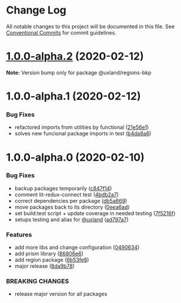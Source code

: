 # Change Log

All notable changes to this project will be documented in this file.
See [Conventional Commits](https://conventionalcommits.org) for commit guidelines.

# [1.0.0-alpha.2](https://github.com/uxland/uxland/compare/@uxland/regions-bkp@1.0.0-alpha.1...@uxland/regions-bkp@1.0.0-alpha.2) (2020-02-12)

**Note:** Version bump only for package @uxland/regions-bkp





# 1.0.0-alpha.1 (2020-02-12)


### Bug Fixes

* refactored imports from utilities by functional ([21e56e1](https://github.com/uxland/uxland/commit/21e56e1160b66ee91fcb8c5db60af6512481ad0e))
* solves new funcional package imports in test ([b4da8a6](https://github.com/uxland/uxland/commit/b4da8a6c992adbb953ce360b864c12d582a4d518))





# 1.0.0-alpha.0 (2020-02-10)


### Bug Fixes

* backup packages temporarily ([c847f14](https://github.com/uxland/uxland/commit/c847f142017fe0e82aa1878eac8f5b85f53e1a64))
* comment lit-redux-connect test ([4bdb2a7](https://github.com/uxland/uxland/commit/4bdb2a7212e8bdc7e0ccdb268fa73112f7aed963))
* correct dependencies per package ([db5a669](https://github.com/uxland/uxland/commit/db5a669f5d16a7c59afa62127339420de85d2baf))
* move packages back to its directory ([0eea6ad](https://github.com/uxland/uxland/commit/0eea6adfd92ba174c19df1314232f85aa8b58af2))
* set build:test script + update coverage in needed testing ([7f5216f](https://github.com/uxland/uxland/commit/7f5216fc89a02ac321b28beefee390ef8a920198))
* setups testing and alias for [@uxland](https://github.com/uxland) ([ad797a7](https://github.com/uxland/uxland/commit/ad797a7538352ea350c732dad118a4e0db7b9923))


### Features

* add more libs and change configuration ([0490634](https://github.com/uxland/uxland/commit/04906342ddbeebeb8c845fe89bfb4daf91ecf106))
* add prism library ([86806e6](https://github.com/uxland/uxland/commit/86806e64e5db580871883b144361b10cf5dbe0d2))
* add region package ([6b53fe8](https://github.com/uxland/uxland/commit/6b53fe8413243287dc313d3e27d0b23205730229))
* major release ([8da9b78](https://github.com/uxland/uxland/commit/8da9b78b9bbf4965feaeaa583f39e5ede9374d5a))


### BREAKING CHANGES

* release major version for all packages

